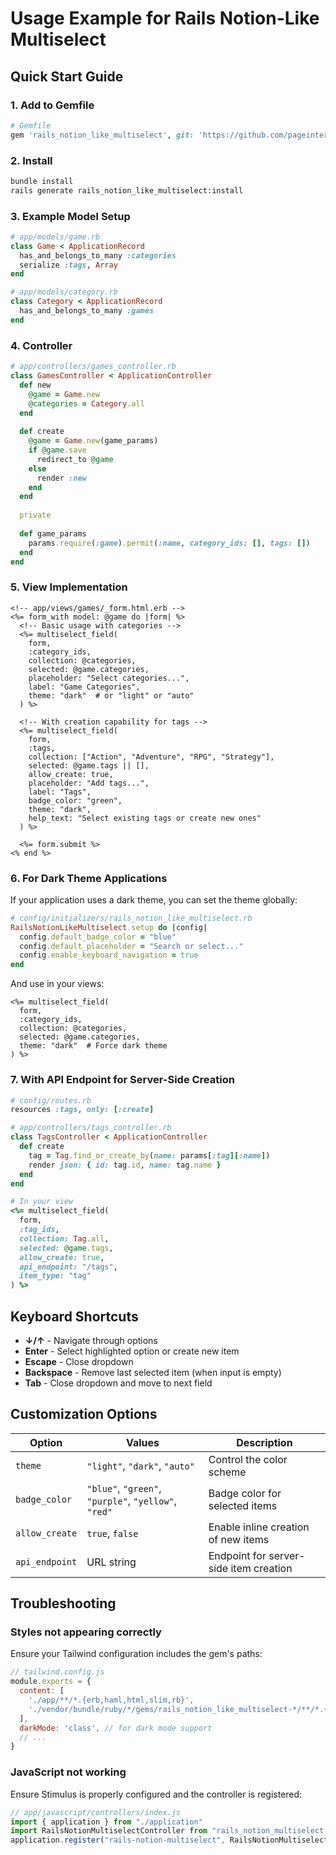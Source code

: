 # Usage Example for Rails Notion-Like Multiselect

## Quick Start Guide

### 1. Add to Gemfile

```ruby
# Gemfile
gem 'rails_notion_like_multiselect', git: 'https://github.com/pageinteract/rails_notion_like_multiselect.git', tag: 'v0.1.1'
```

### 2. Install

```bash
bundle install
rails generate rails_notion_like_multiselect:install
```

### 3. Example Model Setup

```ruby
# app/models/game.rb
class Game < ApplicationRecord
  has_and_belongs_to_many :categories
  serialize :tags, Array
end

# app/models/category.rb
class Category < ApplicationRecord
  has_and_belongs_to_many :games
end
```

### 4. Controller

```ruby
# app/controllers/games_controller.rb
class GamesController < ApplicationController
  def new
    @game = Game.new
    @categories = Category.all
  end
  
  def create
    @game = Game.new(game_params)
    if @game.save
      redirect_to @game
    else
      render :new
    end
  end
  
  private
  
  def game_params
    params.require(:game).permit(:name, category_ids: [], tags: [])
  end
end
```

### 5. View Implementation

```erb
<!-- app/views/games/_form.html.erb -->
<%= form_with model: @game do |form| %>
  <!-- Basic usage with categories -->
  <%= multiselect_field(
    form,
    :category_ids,
    collection: @categories,
    selected: @game.categories,
    placeholder: "Select categories...",
    label: "Game Categories",
    theme: "dark"  # or "light" or "auto"
  ) %>
  
  <!-- With creation capability for tags -->
  <%= multiselect_field(
    form,
    :tags,
    collection: ["Action", "Adventure", "RPG", "Strategy"],
    selected: @game.tags || [],
    allow_create: true,
    placeholder: "Add tags...",
    label: "Tags",
    badge_color: "green",
    theme: "dark",
    help_text: "Select existing tags or create new ones"
  ) %>
  
  <%= form.submit %>
<% end %>
```

### 6. For Dark Theme Applications

If your application uses a dark theme, you can set the theme globally:

```ruby
# config/initializers/rails_notion_like_multiselect.rb
RailsNotionLikeMultiselect.setup do |config|
  config.default_badge_color = "blue"
  config.default_placeholder = "Search or select..."
  config.enable_keyboard_navigation = true
end
```

And use in your views:

```erb
<%= multiselect_field(
  form,
  :category_ids,
  collection: @categories,
  selected: @game.categories,
  theme: "dark"  # Force dark theme
) %>
```

### 7. With API Endpoint for Server-Side Creation

```ruby
# config/routes.rb
resources :tags, only: [:create]

# app/controllers/tags_controller.rb
class TagsController < ApplicationController
  def create
    tag = Tag.find_or_create_by(name: params[:tag][:name])
    render json: { id: tag.id, name: tag.name }
  end
end

# In your view
<%= multiselect_field(
  form,
  :tag_ids,
  collection: Tag.all,
  selected: @game.tags,
  allow_create: true,
  api_endpoint: "/tags",
  item_type: "tag"
) %>
```

## Keyboard Shortcuts

- **↓/↑** - Navigate through options
- **Enter** - Select highlighted option or create new item
- **Escape** - Close dropdown
- **Backspace** - Remove last selected item (when input is empty)
- **Tab** - Close dropdown and move to next field

## Customization Options

| Option         | Values                                               | Description                            |
| -------------- | ---------------------------------------------------- | -------------------------------------- |
| `theme`        | `"light"`, `"dark"`, `"auto"`                        | Control the color scheme               |
| `badge_color`  | `"blue"`, `"green"`, `"purple"`, `"yellow"`, `"red"` | Badge color for selected items         |
| `allow_create` | `true`, `false`                                      | Enable inline creation of new items    |
| `api_endpoint` | URL string                                           | Endpoint for server-side item creation |

## Troubleshooting

### Styles not appearing correctly

Ensure your Tailwind configuration includes the gem's paths:

```javascript
// tailwind.config.js
module.exports = {
  content: [
    './app/**/*.{erb,haml,html,slim,rb}',
    './vendor/bundle/ruby/*/gems/rails_notion_like_multiselect-*/**/*.{js,rb}'
  ],
  darkMode: 'class', // for dark mode support
  // ...
}
```

### JavaScript not working

Ensure Stimulus is properly configured and the controller is registered:

```javascript
// app/javascript/controllers/index.js
import { application } from "./application"
import RailsNotionMultiselectController from "rails_notion_multiselect_controller"
application.register("rails-notion-multiselect", RailsNotionMultiselectController)
```
